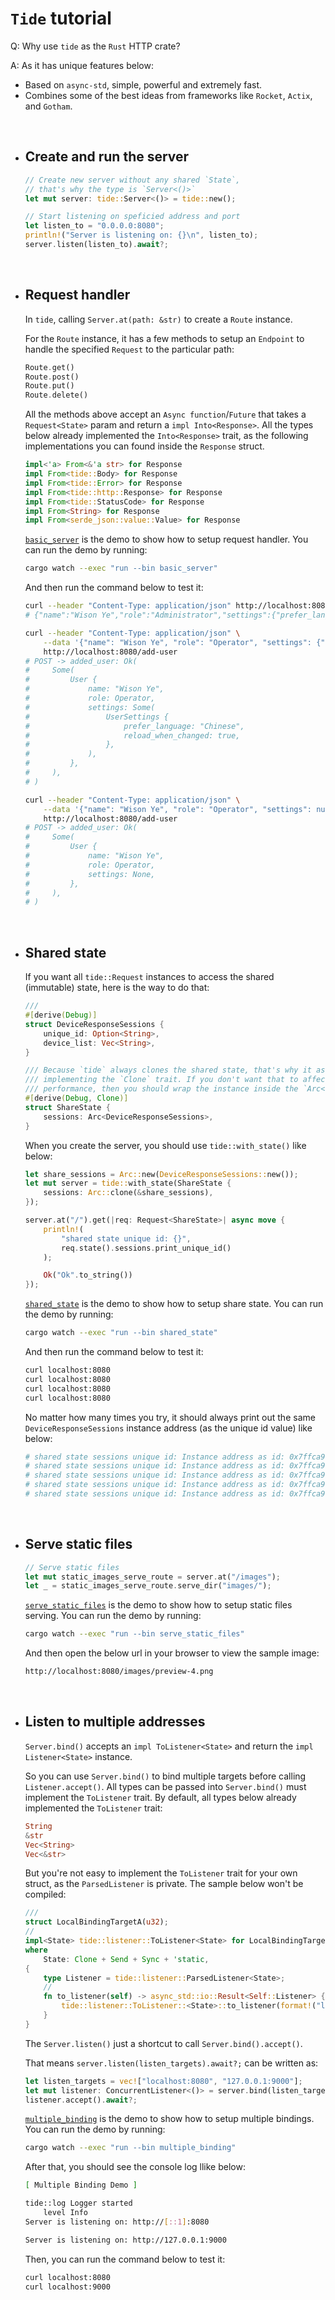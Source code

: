 # `Tide` tutorial

Q: Why use `tide` as the `Rust` HTTP crate?

A: As it has unique features below:

- Based on `async-std`, simple, powerful and extremely fast.
- Combines some of the best ideas from frameworks like `Rocket`, `Actix`, and `Gotham`.

</br>

- ## Create and run the server

    ```rust
    // Create new server without any shared `State`,
    // that's why the type is `Server<()>`
    let mut server: tide::Server<()> = tide::new();

    // Start listening on speficied address and port
    let listen_to = "0.0.0.0:8080";
    println!("Server is listening on: {}\n", listen_to);
    server.listen(listen_to).await?;
    ```

    </br>

- ## Request handler

    In `tide`, calling `Server.at(path: &str)` to create a `Route` instance.

    For the `Route` instance, it has a few methods to setup an `Endpoint` to handle
    the specified `Request` to the particular path:

    ```rust
    Route.get()
    Route.post()
    Route.put()
    Route.delete()
    ```

    All the methods above accept an `Async function`/`Future` that takes a 
    `Request<State>` param and return a `impl Into<Response>`. All the types below
    already implemented the `Into<Response>` trait, as the following implementations
    you can found inside the `Response` struct.

    ```rust
    impl<'a> From<&'a str> for Response
    impl From<tide::Body> for Response
    impl From<tide::Error> for Response
    impl From<tide::http::Response> for Response
    impl From<tide::StatusCode> for Response
    impl From<String> for Response
    impl From<serde_json::value::Value> for Response
    ```

    [`basic_server`](src/bin/basic_server.rs) is the demo to show how to setup request handler. You can run the 
    demo by running:

    ```bash
    cargo watch --exec "run --bin basic_server"
    ```

    And then run the command below to test it:

    ```bash
    curl --header "Content-Type: application/json" http://localhost:8080/get-default-user
    # {"name":"Wison Ye","role":"Administrator","settings":{"prefer_language":"English","reload_when_changed":true}}

    curl --header "Content-Type: application/json" \
        --data '{"name": "Wison Ye", "role": "Operator", "settings": {"prefer_language": "Chinese", "reload_when_changed": true}}' \
        http://localhost:8080/add-user
    # POST -> added_user: Ok(
    #     Some(
    #         User {
    #             name: "Wison Ye",
    #             role: Operator,
    #             settings: Some(
    #                 UserSettings {
    #                     prefer_language: "Chinese",
    #                     reload_when_changed: true,
    #                 },
    #             ),
    #         },
    #     ),
    # )

    curl --header "Content-Type: application/json" \
        --data '{"name": "Wison Ye", "role": "Operator", "settings": null}' \
        http://localhost:8080/add-user
    # POST -> added_user: Ok(
    #     Some(
    #         User {
    #             name: "Wison Ye",
    #             role: Operator,
    #             settings: None,
    #         },
    #     ),
    # )
    ```

    </br>

- ## Shared state

    If you want all `tide::Request` instances to access the shared (immutable) state, here
    is the way to do that:

    ```rust
    ///
    #[derive(Debug)]
    struct DeviceResponseSessions {
        unique_id: Option<String>,
        device_list: Vec<String>,
    }
    
    /// Because `tide` always clones the shared state, that's why it asks for 
    /// implementing the `Clone` trait. If you don't want that to affect the 
    /// performance, then you should wrap the instance inside the `Arc<T>`!!!
    #[derive(Debug, Clone)]
    struct ShareState {
        sessions: Arc<DeviceResponseSessions>,
    }
    ```

    When you create the server, you should use `tide::with_state()` like below:

    ```rust
    let share_sessions = Arc::new(DeviceResponseSessions::new());
    let mut server = tide::with_state(ShareState {
        sessions: Arc::clone(&share_sessions),
    });

    server.at("/").get(|req: Request<ShareState>| async move {
        println!(
            "shared state unique id: {}",
            req.state().sessions.print_unique_id()
        );

        Ok("Ok".to_string())
    });
    ```

    [`shared_state`](src/bin/shared_state.rs) is the demo to show how to setup share state. You can run the 
    demo by running:

    ```bash
    cargo watch --exec "run --bin shared_state"
    ```

    And then run the command below to test it:

    ```bash
    curl localhost:8080
    curl localhost:8080
    curl localhost:8080
    curl localhost:8080
    ```

    No matter how many times you try, it should always print out the same `DeviceResponseSessions`
    instance address (as the unique id value) like below:

    ```bash
    # shared state sessions unique id: Instance address as id: 0x7ffca9e8e9e8
    # shared state sessions unique id: Instance address as id: 0x7ffca9e8e9e8
    # shared state sessions unique id: Instance address as id: 0x7ffca9e8e9e8
    # shared state sessions unique id: Instance address as id: 0x7ffca9e8e9e8
    # shared state sessions unique id: Instance address as id: 0x7ffca9e8e9e8
    ```

    </br>

- ## Serve static files

    ```rust
    // Serve static files
    let mut static_images_serve_route = server.at("/images");
    let _ = static_images_serve_route.serve_dir("images/");
    ```

    [`serve_static_files`](src/bin/serve_static_files.rs) is the demo to show how to setup static files serving. You can run the 
    demo by running:

    ```bash
    cargo watch --exec "run --bin serve_static_files"
    ```

    And then open the below url in your browser to view the sample image:

    ```bash
    http://localhost:8080/images/preview-4.png
    ```
    </br>

- ## Listen to multiple addresses
    
    `Server.bind()` accepts an `impl ToListener<State>` and return the `impl Listener<State>` instance.

    So you can use  `Server.bind()` to bind multiple targets before calling `Listener.accept()`. All types
    can be passed into `Server.bind()` must implement the `ToListener` trait. By default, all types below
    already implemented the `ToListener` trait:

    ```rust
    String
    &str
    Vec<String>
    Vec<&str>
    ```

    But you're not easy to implement the `ToListener` trait for your own struct, as the `ParsedListener` is
    private. The sample below won't be compiled:

    ```rust
    ///
    struct LocalBindingTargetA(u32);
    //
    impl<State> tide::listener::ToListener<State> for LocalBindingTargetA
    where
        State: Clone + Send + Sync + 'static,
    {
        type Listener = tide::listener::ParsedListener<State>;
        //
        fn to_listener(self) -> async_std::io::Result<Self::Listener> {
            tide::listener::ToListener::<State>::to_listener(format!("localhost::{}", self.0))
        }
    }
    ```

    The `Server.listen()` just a shortcut to call `Server.bind().accept()`.

    That means `server.listen(listen_targets).await?;` can be written as:

    ```rust
    let listen_targets = vec!["localhost:8080", "127.0.0.1:9000"];
    let mut listener: ConcurrentListener<()> = server.bind(listen_targets).await?;
    listener.accept().await?;
    ```

    [`multiple_binding`](src/bin/multiple_binding.rs) is the demo to show how to setup multiple bindings. 
    You can run the demo by running:

    ```bash
    cargo watch --exec "run --bin multiple_binding"
    ```

    After that, you should see the console log llike below:

    ```bash
    [ Multiple Binding Demo ]
    
    tide::log Logger started
        level Info
    Server is listening on: http://[::1]:8080
    
    Server is listening on: http://127.0.0.1:9000
    ```

    Then, you can run the command below to test it:

    ```bash
    curl localhost:8080
    curl localhost:9000
    ```

    </br>

